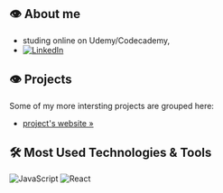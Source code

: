 ## 👁️ About me
- studing online on Udemy/Codecademy, 
- [![LinkedIn][linkedin-shield]][linkedin-url]

## 👁️ Projects
Some of my more intersting projects are grouped here: 
-  <a href="https://spatulatom.github.io/projects-online/" target="_blank"> project's website »</a>
   


## 🛠️ Most Used Technologies & Tools
![JavaScript](https://img.shields.io/badge/-JavaScript-black?style=flat-square&logo=javascript)
![React](https://img.shields.io/badge/-React-black?style=flat-square&logo=react)


<!-- MARKDOWN LINKS & IMAGES -->

[linkedin-shield]: https://img.shields.io/badge/-LinkedIn-black.svg?style=for-the-badge&logo=linkedin&colorB=555
[linkedin-url]: https://www.linkedin.com/in/tomasz-s-069249244/
